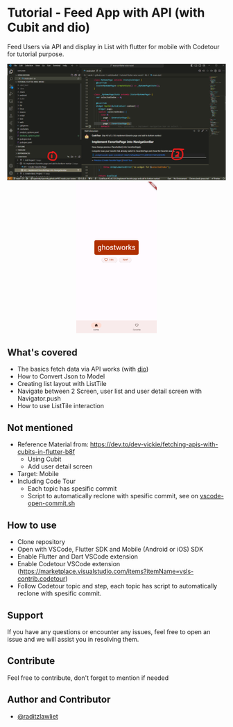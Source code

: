 # Tutorial - Feed App with API (with Cubit and dio)

Feed Users via API and display in List with flutter for mobile with Codetour for tutorial purpose.

<p align="center">
    <img src="docs/overview.png">
    <img src="docs/result.png" height="350px">
</p>

## What's covered

- The basics fetch data via API works (with [dio](https://pub.dev/packages/dio))
- How to Convert Json to Model
- Creating list layout with ListTile
- Navigate between 2 Screen, user list and user detail screen with Navigator.push
- How to use ListTile interaction

## Not mentioned

- Reference Material from: https://dev.to/dev-vickie/fetching-apis-with-cubits-in-flutter-b8f
  - Using Cubit
  - Add user detail screen
- Target: Mobile
- Including Code Tour
  - Each topic has spesific commit
  - Script to automatically reclone with spesific commit, see on [vscode-open-commit.sh](./script/vscode-open-commit.sh)

## How to use

- Clone repository
- Open with VSCode, Flutter SDK and Mobile (Android or iOS) SDK
- Enable Flutter and Dart VSCode extension
- Enable Codetour VSCode extension (https://marketplace.visualstudio.com/items?itemName=vsls-contrib.codetour)
- Follow Codetour topic and step, each topic has script to automatically reclone with spesific commit.

## Support

If you have any questions or encounter any issues, feel free to open an issue and we will assist you in resolving them.

## Contribute

Feel free to contribute, don't forget to mention if needed

## Author and Contributor

- [@raditzlawliet](https://github.com/raditzlawliet/)
